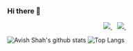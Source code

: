 ### Hi there 👋

<!--
**avishshah11/avishshah11** is a ✨ _special_ ✨ repository because its `README.md` (this file) appears on your GitHub profile.

Here are some ideas to get you started:

- 🔭 I’m currently working on ...
- 🌱 I’m currently learning ...
- 👯 I’m looking to collaborate on ...
- 🤔 I’m looking for help with ...
- 💬 Ask me about ...
- 📫 How to reach me: ...
- 😄 Pronouns: ...
- ⚡ Fun fact: ...
-->
<p align='center'>
 <a href="https://www.linkedin.com/in/avish-shah-ba77581a0/">
    <img src="https://img.shields.io/badge/linkedin-%230077B5.svg?&style=for-the-badge&logo=linkedin&logoColor=white" />
  </a>&nbsp;&nbsp;
 <a href="https://instagram.com/shahaavish">
    <img src="https://img.shields.io/badge/instagram-%23E4405F.svg?&style=for-the-badge&logo=instagram&logoColor=white" />        
  </a>&nbsp;&nbsp;
</p>


![Avish Shah's github stats](https://github-readme-stats.vercel.app/api?username=avishshah11&include_all_commits=true&count_private=true&show_icons=true&theme=tokyonight)
![Top Langs](https://github-readme-stats.vercel.app/api/top-langs/?username=avishshah11&layout=compact)
